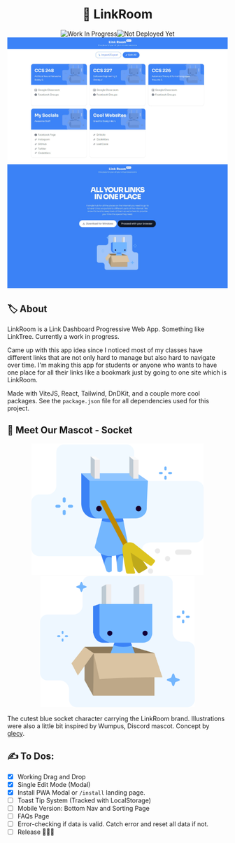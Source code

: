 <h1 align="center">🏹 LinkRoom</h1>
<div align="center"><span><img src="https://img.shields.io/badge/Work_In_Progress-2ea44f?style=for-the-badge" alt="Work In Progress"></span><span><img src="https://img.shields.io/badge/Not_Deployed_Yet-ffd800?style=for-the-badge" alt="Not Deployed Yet"></span></div>
<div align="center"><img src="/.readme-assets/preview.jpg" width="800px" /><img src="/.readme-assets/preview_landing.jpg" width="800px" /></div>

## 🏷️ About

LinkRoom is a Link Dashboard Progressive Web App. Something like LinkTree. Currently a work in progress.

Came up with this app idea since I noticed most of my classes have different links that are not only hard to manage but also hard to navigate over time. I'm making this app for students or anyone who wants to have one place for all their links like a bookmark just by going to one site which is LinkRoom.

Made with ViteJS, React, Tailwind, DnDKit, and a couple more cool packages. See the `package.json` file for all dependencies used for this project.

## 🔌 Meet Our Mascot - Socket

<div align="center">
<span><img src="public/assets/socket_illustration_0.svg" height="300px" /></span>
<span><img src="public/assets/socket_illustration_1.svg" height="300px" /></span>
</div>
  
The cutest blue socket character carrying the LinkRoom brand. Illustrations were also a little bit inspired by Wumpus, Discord mascot. Concept by [glecy](https://github.com/glecy).

## ✍ To Dos:

- [x] Working Drag and Drop
- [x] Single Edit Mode (Modal)
- [x] Install PWA Modal or `/install` landing page.
- [ ] Toast Tip System (Tracked with LocalStorage)
- [ ] Mobile Version: Bottom Nav and Sorting Page
- [ ] FAQs Page
- [ ] Error-checking if data is valid. Catch error and reset all data if not.
- [ ] Release 🚀🚀🚀
